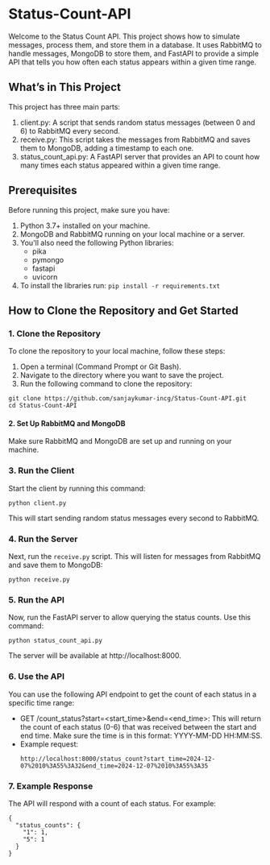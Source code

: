 # Status-Count-API
Welcome to the Status Count API. This project shows how to simulate messages, process them, and store them in a database. It uses RabbitMQ to handle messages, MongoDB to store them, and FastAPI to provide a simple API that tells you how often each status appears within a given time range.

## What’s in This Project
This project has three main parts:
  1. client.py: A script that sends random status messages (between 0 and 6) to RabbitMQ every second.
  2. receive.py: This script takes the messages from RabbitMQ and saves them to MongoDB, adding a timestamp to each one.
  3. status_count_api.py: A FastAPI server that provides an API to count how many times each status appeared within a given time range.

## Prerequisites
Before running this project, make sure you have:
  1. Python 3.7+ installed on your machine.
  2. MongoDB and RabbitMQ running on your local machine or a server.
  3. You'll also need the following Python libraries:
      - pika
      - pymongo
      - fastapi
      - uvicorn
  4. To install the libraries run:
    `pip install -r requirements.txt`

## How to Clone the Repository and Get Started
### 1. Clone the Repository
To clone the repository to your local machine, follow these steps:
  1. Open a terminal (Command Prompt or Git Bash).
  2. Navigate to the directory where you want to save the project.
  3. Run the following command to clone the repository:
  ```
  git clone https://github.com/sanjaykumar-incg/Status-Count-API.git
  cd Status-Count-API
  ```

#### 2. Set Up RabbitMQ and MongoDB
  Make sure RabbitMQ and MongoDB are set up and running on your machine.

### 3. Run the Client
  Start the client by running this command: 
  ```
  python client.py
  ```
  This will start sending random status messages every second to RabbitMQ.

### 4. Run the Server
Next, run the `receive.py` script. This will listen for messages from RabbitMQ and save them to MongoDB:
```
python receive.py
```

### 5. Run the API
Now, run the FastAPI server to allow querying the status counts. Use this command:
```
python status_count_api.py
```
The server will be available at http://localhost:8000.

### 6. Use the API
You can use the following API endpoint to get the count of each status in a specific time range:
- GET /count_status?start=<start_time>&end=<end_time>: This will return the count of each status (0-6) that was received between the start and end time. Make sure the time is in this format: YYYY-MM-DD HH:MM:SS.
- Example request:
  ```
  http://localhost:8000/status_count?start_time=2024-12-07%2010%3A55%3A32&end_time=2024-12-07%2010%3A55%3A35
  ```
### 7. Example Response
The API will respond with a count of each status. For example:
```
{
  "status_counts": {
    "1": 1,
    "5": 1
  }
}
